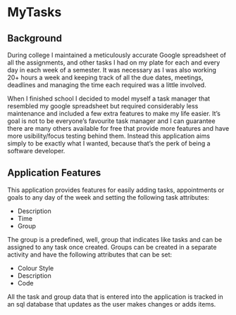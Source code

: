MyTasks
=======

Background
-----------
During college I maintained a meticulously accurate Google spreadsheet of all the assignments, and other tasks I had on my plate for each and every day in each week of a semester. It was necessary as I was also working 20+ hours a week and keeping track of all the due dates, meetings, deadlines and managing the time each required was a little involved.

When I finished school I decided to model myself a task manager that resembled my google spreadsheet but required considerably less maintenance and included a few extra features to make my life easier. It’s goal is not to be everyone’s favourite task manager and I can guarantee there are many others available for free that provide more features and have more usibility/focus testing behind them. Instead this application aims simply to be exactly what I wanted, because that’s the perk of being a software developer.


Application Features
--------------------
This application provides features for easily adding tasks, appointments or goals to any day of the week and setting the following task attributes:
- Description
- Time
- Group

The group is a predefined, well, group that indicates like tasks and can be assigned to any task once created. Groups can be created in a separate activity and have the following attributes that can be set:
- Colour Style
- Description
- Code

All the task and group data that is entered into the application is tracked in an sql database that updates as the user makes changes or adds items.
